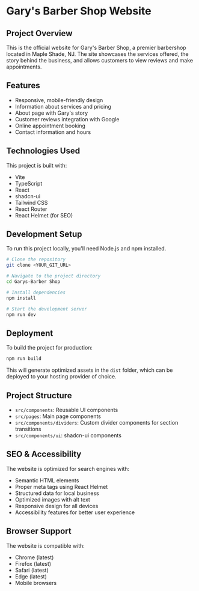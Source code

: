 # Gary's Barber Shop Website

## Project Overview

This is the official website for Gary's Barber Shop, a premier barbershop located in Maple Shade, NJ. The site showcases the services offered, the story behind the business, and allows customers to view reviews and make appointments.

## Features

- Responsive, mobile-friendly design
- Information about services and pricing
- About page with Gary's story
- Customer reviews integration with Google
- Online appointment booking
- Contact information and hours

## Technologies Used

This project is built with:

- Vite
- TypeScript
- React
- shadcn-ui
- Tailwind CSS
- React Router
- React Helmet (for SEO)

## Development Setup

To run this project locally, you'll need Node.js and npm installed.

```sh
# Clone the repository
git clone <YOUR_GIT_URL>

# Navigate to the project directory
cd Garys-Barber Shop

# Install dependencies
npm install

# Start the development server
npm run dev
```

## Deployment

To build the project for production:

```sh
npm run build
```

This will generate optimized assets in the `dist` folder, which can be deployed to your hosting provider of choice.

## Project Structure

- `src/components`: Reusable UI components
- `src/pages`: Main page components
- `src/components/dividers`: Custom divider components for section transitions
- `src/components/ui`: shadcn-ui components

## SEO & Accessibility

The website is optimized for search engines with:
- Semantic HTML elements
- Proper meta tags using React Helmet
- Structured data for local business
- Optimized images with alt text
- Responsive design for all devices
- Accessibility features for better user experience

## Browser Support

The website is compatible with:
- Chrome (latest)
- Firefox (latest)
- Safari (latest)
- Edge (latest)
- Mobile browsers
